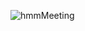 ![hmmMeeting](https://github.com/qblivion/qblivion/assets/71896680/adde72a1-6658-4157-8eee-07bc01248ae8)
